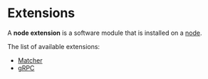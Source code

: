 # Extensions

A **node extension** is a software module that is installed on a [node](/blockchain/node.md).

The list of available extensions:

* [Matcher](/waves-node/extensions/matcher.md)
* [gRPC](/waves-node/extensions/grpc-server.md)
